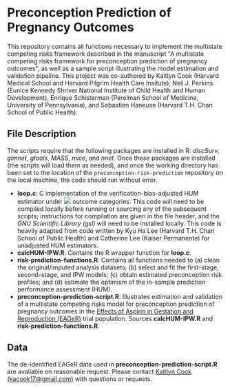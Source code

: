# Preconception Prediction of Pregnancy Outcomes
This repository contains all functions necessary to implement the multistate competing risks framework described in the manuscript "A multistate competing risks framework for preconception prediction of pregnancy outcomes", as well as a sample script illustrating the model estimation and validation pipeline. This project was co-authored by Kaitlyn Cook (Harvard Medical School and Harvard Pilgrim Health Care Insitute), Neil J. Perkins (Eunice Kennedy Shriver National Institute of Child Health and Human Development), Enrique Schisterman (Perelman School of Medicine, University of Pennsylvania), and Sebastien Haneuse (Harvard T.H. Chan School of Public Health).

## File Description
The scripts require that the following packages are installed in R: *discSurv*, *glmnet*, *gtools*, *MASS*, *mice*, and *nnet*. Once these packages are installed (the scripts will load them as needed), and once the working directory has been set to the location of the `preconception-risk-prediction` repository on the local machine, the code should run without error.
* **loop.c**: C implementation of the verification-bias-adjusted HUM estimator under <img src="https://render.githubusercontent.com/render/math?math=k = 4"> outcome categories. This code will need to be compiled locally before running or sourcing any of the subsequent scripts; instructions for compilation are given in the file header, and the *GNU Scientific Library (gsl)* will need to be installed locally. This code is heavily adapted from code written by Kyu Ha Lee (Harvard T.H. Chan School of Public Health) and Catherine Lee (Kaiser Permanente) for unadjusted HUM estimators.
* **calcHUM-IPW.R**: Contains the R wrapper function for **loop.c**.
* **risk-prediction-functions.R**: Contains all functions needed to (a) clean the original/imputed analysis datasets; (b) select and fit the first-stage, second-stage, and IPW models; (c) obtain estimated preconception risk profiles; and (d) estimate the optimism of the in-sample prediction performance assessment (HUM).
* **preconception-prediction-script.R**: Illustrates estimation and validation of a multistate competing risks model for preconception prediction of pregnancy outcomes in the [Effects of Aspirin in Gestation and Reproduction (EAGeR)](http://www.thelancet.com/journals/lancet/article/PIIS0140-6736(14)60157-4/fulltext) trial population. Sources **calcHUM-IPW.R** and **risk-prediction-functions.R**.

## Data
The de-identified EAGeR data used in **preconception-prediction-script.R** are available on reasonable request. Please contact [Kaitlyn Cook (kacook17@gmail.com)](mailto:kacook17@gmail.com) with questions or requests.
